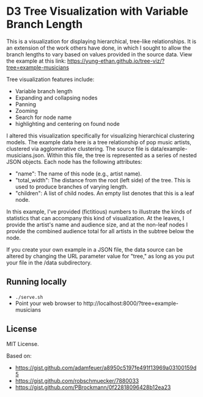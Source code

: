 # D3 Tree Visualization with Variable Branch Length
This is a visualization for displaying hierarchical, tree-like relationships. It is an extension of the work others have done, in which I sought to allow the branch lengths to vary based on values provided in the source data. View the example at this link: https://yung-ethan.github.io/tree-viz/?tree=example-musicians

Tree visualization features include:
* Variable branch length
* Expanding and collapsing nodes
* Panning
* Zooming
* Search for node name
* highlighting and centering on found node

I altered this visualization specifically for visualizing hierarchical clustering models. The example data here is a tree relationship of pop music artists, clustered via agglomerative clustering. The source file is data/example-musicians.json. Within this file, the tree is represented as a series of nested JSON objects. Each node has the following attributes:

* "name": The name of this node (e.g., artist name).
* "total_width": The distance from the root (left side) of the tree. This is used to produce branches of varying length.
* "children": A list of child nodes. An empty list denotes that this is a leaf node.

In this example, I've provided (fictitious) numbers to illustrate the kinds of statistics that can accompany this kind of visualization. At the leaves, I provide the artist's name and audience size, and at the non-leaf nodes I provide the combined audience total for all artists in the subtree below the node.

If you create your own example in a JSON file, the data source can be altered by changing the URL parameter value for "tree," as long as you put your file in the /data subdirectory.

## Running locally
* `./serve.sh`
* Point your web browser to http://localhost:8000/?tree=example-musicians

## License
MIT License.

Based on:
* https://gist.github.com/adamfeuer/a8950c5197fe491f13969a03100159d5
* https://gist.github.com/robschmuecker/7880033
* https://gist.github.com/PBrockmann/0f22818096428b12ea23
